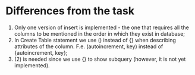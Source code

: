 # Differences from the task

1) Only one version of insert is implemented - the one that requires all the columns to be mentioned in the order in which they exist in database;
2) In Create Table statement we use () instead of {} when describing attributes of the column. F.e. (autoincrement, key) instead of {autoincrement, key};
3) (2) is needed since we use {} to show subquery (however, it is not yet implemented).
